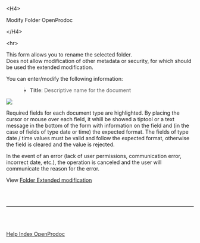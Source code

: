 

&lt;H4&gt;

Modify Folder OpenProdoc

&lt;/H4&gt;



&lt;hr&gt;


<p>This form allows you to rename the selected folder.<br>
Does not allow modification of other metadata or security, for which should be used the extended modification.</p>
<p>You can enter/modify the following information:</p>
<ul>
<blockquote><li><b>Title</b>: Descriptive name for the document</li>
</ul>
<p> <img src='http://dl.dropbox.com/u/49603479/OpenProdoc/EN/Img/ModFolder.jpg' /> </p>
<p>Required fields for each document type are highlighted. By placing the cursor or mouse over each field, it whill be showed a tiptool or a text message in the bottom of the form with information on the field and (in the case of fields of type date or time) the expected format. The fields of type date / time values ​​must be valid and follow the expected format, otherwise the field is cleared and the value is rejected. </p>
<p>In the event of an error (lack of user permissions, communication error, incorrect date, etc.), the operation is canceled and the user will communicate the reason for the error.</p>
<p>View <a href='EN_ModExtFolder.md'>Folder Extended modification</a></p>
<br>
<br>
<hr><br>
<br>
<br>
<a href='EN_HelpIndex.md'>Help Index OpenProdoc</a>
